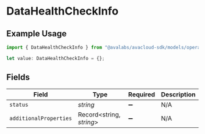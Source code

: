 # DataHealthCheckInfo

## Example Usage

```typescript
import { DataHealthCheckInfo } from "@avalabs/avacloud-sdk/models/operations";

let value: DataHealthCheckInfo = {};
```

## Fields

| Field                    | Type                     | Required                 | Description              |
| ------------------------ | ------------------------ | ------------------------ | ------------------------ |
| `status`                 | *string*                 | :heavy_minus_sign:       | N/A                      |
| `additionalProperties`   | Record<string, *string*> | :heavy_minus_sign:       | N/A                      |